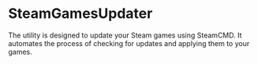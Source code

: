 # SteamGamesUpdater
The utility is designed to update your Steam games using SteamCMD. It automates the process of checking for updates and applying them to your games.
